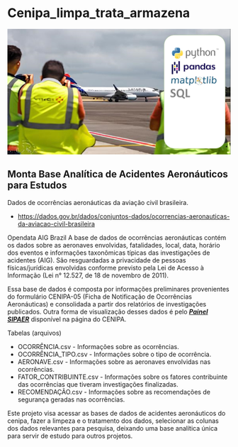 # Cenipa_limpa_trata_armazena

![Imagem de Aviao](https://github.com/jairobernardesjunior/Cenipa_limpa_trata_analisa/blob/main/aviao_b.jpg)
 
## Monta Base Analítica de Acidentes Aeronáuticos para Estudos

Dados de ocorrências aeronáuticas da aviação civil brasileira.
- https://dados.gov.br/dados/conjuntos-dados/ocorrencias-aeronauticas-da-aviacao-civil-brasileira

Opendata AIG Brazil
A base de dados de ocorrências aeronáuticas contém os dados sobre as aeronaves envolvidas, fatalidades, local, data, horário dos eventos e informações taxonômicas típicas das investigações de acidentes (AIG). São resguardadas a privacidade de pessoas físicas/jurídicas envolvidas conforme previsto pela Lei de Acesso à Informação (Lei n° 12.527, de 18 de novembro de 2011).

Essa base de dados é composta por informações preliminares provenientes do formulário CENIPA-05 (Ficha de Notificação de Ocorrências Aeronáuticas) e consolidada a partir dos relatórios de investigações publicados. Outra forma de visualização desses dados é pelo [__*Painel SIPAER*__](https://painelsipaer.cenipa.fab.mil.br/QvAJAXZfc/opendoc.htm?document=SIGAER%2Fgia%2Fqvw%2Fpainel_sipaer.qvw&host=QVS%40cirros31-37&anonymous=true) disponível na página do CENIPA.

Tabelas (arquivos)
- OCORRÊNCIA.csv - Informações sobre as ocorrências.
- OCORRÊNCIA_TIPO.csv - Informações sobre o tipo de ocorrência.
- AERONAVE.csv - Informações sobre as aeronaves envolvidas nas ocorrências.
- FATOR_CONTRIBUINTE.csv - Informações sobre os fatores contribuinte das ocorrências que tiveram investigações finalizadas.
- RECOMENDAÇÃO.csv - Informações sobre as recomendações de segurança geradas nas ocorrências.

Este projeto visa acessar as bases de dados de acidentes aeronáuticos do cenipa, fazer a limpeza e o tratamento dos dados, selecionar as colunas dos dados relevantes para pesquisa, deixando uma base analítica única para servir de estudo para outros projetos.
